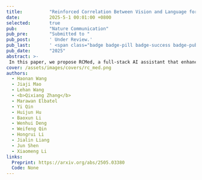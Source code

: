 ```yaml
---
title:          "Reinforced Correlation Between Vision and Language for Precise Medical AI Assistant"
date:           2025-5-1 00:01:00 +0800
selected:       true
pub:            "Nature Communication"
pub_pre:        "Submitted to "
pub_post:       ' Under Review.'
pub_last:       ' <span class="badge badge-pill badge-success badge-publication">Segmentation</span>'
pub_date:       "2025"
abstract: >-
 In this paper, we propose RCMed, a full-stack AI assistant that enhances multimodal alignment in both input and output, enabling precise anatomical delineation, accurate localization, and reliable diagnosis for clinicians through hierarchical vision-language grounding. Trained on a 20 million images-mask-description triplets dataset, RCMed achieves SOTA precision in contextualizing irregular lesions and subtle anatomical boundaries, excelling across 165 clinical tasks with 9 different modalities.
cover: /assets/images/covers/rc_med.png
authors:
  - Haonan Wang
  - Jiaji Mao
  - Lehan Wang
  - <b>Qixiang Zhang</b>
  - Marawan Elbatel
  - Yi Qin
  - Huijun Hu
  - Baoxun Li
  - Wenhui Deng
  - Weifeng Qin
  - Hongrui Li
  - Jialin Liang
  - Jun Shen
  - Xiaomeng Li
links:
  Preprint: https://arxiv.org/abs/2505.03380
  Code: None
---
```

